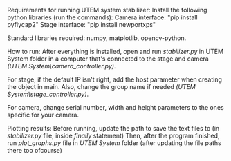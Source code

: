 Requirements for running UTEM system stabilizer:
  Install the following python libraries (run the commands):
  Camera interface: "pip install pyflycap2"
  Stage interface: "pip install newportxps"

  Standard libraries required:
  numpy, matplotlib, opencv-python.


How to run:
  After everything is installed, open and run _stabilizer.py_ in UTEM System folder in 
  a computer that's connected to the stage and camera _(UTEM System\camera_controller.py)_.

  For stage, if the default IP isn't right, add the host parameter when creating the object in main.
  Also, change the group name if needed _(UTEM System\stage_controller.py)_.

  For camera, change serial number, width and height parameters to the ones specific for your camera.

Plotting results:
  Before running, update the path to save the text files to (in _stabilizer.py_ file, inside _finally_ statement)
  Then, after the program finished, run _plot_graphs.py_ file in _UTEM System_ folder (after updating the file paths there        too ofcourse)



  
